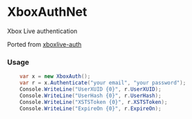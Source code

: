 # XboxAuthNet
Xbox Live authentication

Ported from [xboxlive-auth](https://github.com/XboxReplay/xboxlive-auth)


### Usage
```csharp
    var x = new XboxAuth();
    var r = x.Authenticate("your email", "your password");
    Console.WriteLine("UserXUID {0}", r.UserXUID);
    Console.WriteLine("UserHash {0}", r.UserHash);
    Console.WriteLine("XSTSToken {0}", r.XSTSToken);
    Console.WriteLine("ExpireOn {0}", r.ExpireOn);
```
